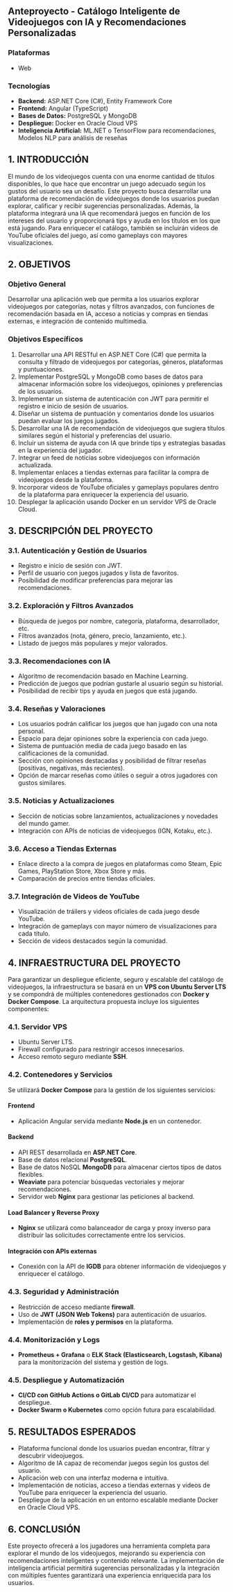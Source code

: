 ## Anteproyecto - Catálogo Inteligente de Videojuegos con IA y Recomendaciones Personalizadas

### **Plataformas**
- Web

### **Tecnologías**
- **Backend:** ASP.NET Core (C#), Entity Framework Core
- **Frontend:** Angular (TypeScript)
- **Bases de Datos:** PostgreSQL y MongoDB
- **Despliegue:** Docker en Oracle Cloud VPS
- **Inteligencia Artificial:** ML.NET o TensorFlow para recomendaciones, Modelos NLP para análisis de reseñas

## 1. INTRODUCCIÓN
El mundo de los videojuegos cuenta con una enorme cantidad de títulos disponibles, lo que hace que encontrar un juego adecuado según los gustos del usuario sea un desafío. Este proyecto busca desarrollar una plataforma de recomendación de videojuegos donde los usuarios puedan explorar, calificar y recibir sugerencias personalizadas. Además, la plataforma integrará una IA que recomendará juegos en función de los intereses del usuario y proporcionará tips y ayuda en los títulos en los que está jugando. Para enriquecer el catálogo, también se incluirán videos de YouTube oficiales del juego, así como gameplays con mayores visualizaciones.

## 2. OBJETIVOS
### **Objetivo General**
Desarrollar una aplicación web que permita a los usuarios explorar videojuegos por categorías, notas y filtros avanzados, con funciones de recomendación basada en IA, acceso a noticias y compras en tiendas externas, e integración de contenido multimedia.

### **Objetivos Específicos**
1. Desarrollar una API RESTful en ASP.NET Core (C#) que permita la consulta y filtrado de videojuegos por categorías, géneros, plataformas y puntuaciones.
2. Implementar PostgreSQL y MongoDB como bases de datos para almacenar información sobre los videojuegos, opiniones y preferencias de los usuarios.
3. Implementar un sistema de autenticación con JWT para permitir el registro e inicio de sesión de usuarios.
4. Diseñar un sistema de puntuación y comentarios donde los usuarios puedan evaluar los juegos jugados.
5. Desarrollar una IA de recomendación de videojuegos que sugiera títulos similares según el historial y preferencias del usuario.
6. Incluir un sistema de ayuda con IA que brinde tips y estrategias basadas en la experiencia del jugador.
7. Integrar un feed de noticias sobre videojuegos con información actualizada.
8. Implementar enlaces a tiendas externas para facilitar la compra de videojuegos desde la plataforma.
9. Incorporar videos de YouTube oficiales y gameplays populares dentro de la plataforma para enriquecer la experiencia del usuario.
10. Desplegar la aplicación usando Docker en un servidor VPS de Oracle Cloud.

## 3. DESCRIPCIÓN DEL PROYECTO
### 3.1. Autenticación y Gestión de Usuarios
- Registro e inicio de sesión con JWT.
- Perfil de usuario con juegos jugados y lista de favoritos.
- Posibilidad de modificar preferencias para mejorar las recomendaciones.

### 3.2. Exploración y Filtros Avanzados
- Búsqueda de juegos por nombre, categoría, plataforma, desarrollador, etc.
- Filtros avanzados (nota, género, precio, lanzamiento, etc.).
- Listado de juegos más populares y mejor valorados.

### 3.3. Recomendaciones con IA
- Algoritmo de recomendación basado en Machine Learning.
- Predicción de juegos que podrían gustarle al usuario según su historial.
- Posibilidad de recibir tips y ayuda en juegos que está jugando.

### 3.4. Reseñas y Valoraciones
- Los usuarios podrán calificar los juegos que han jugado con una nota personal.
- Espacio para dejar opiniones sobre la experiencia con cada juego.
- Sistema de puntuación media de cada juego basado en las calificaciones de la comunidad.
- Sección con opiniones destacadas y posibilidad de filtrar reseñas (positivas, negativas, más recientes).
- Opción de marcar reseñas como útiles o seguir a otros jugadores con gustos similares.

### 3.5. Noticias y Actualizaciones
- Sección de noticias sobre lanzamientos, actualizaciones y novedades del mundo gamer.
- Integración con APIs de noticias de videojuegos (IGN, Kotaku, etc.).

### 3.6. Acceso a Tiendas Externas
- Enlace directo a la compra de juegos en plataformas como Steam, Epic Games, PlayStation Store, Xbox Store y más.
- Comparación de precios entre tiendas oficiales.

### 3.7. Integración de Videos de YouTube
- Visualización de tráilers y videos oficiales de cada juego desde YouTube.
- Integración de gameplays con mayor número de visualizaciones para cada título.
- Sección de videos destacados según la comunidad.

## 4. INFRAESTRUCTURA DEL PROYECTO
Para garantizar un despliegue eficiente, seguro y escalable del catálogo de videojuegos, la infraestructura se basará en un **VPS con Ubuntu Server LTS** y se compondrá de múltiples contenedores gestionados con **Docker y Docker Compose**. La arquitectura propuesta incluye los siguientes componentes:

### **4.1. Servidor VPS**
- Ubuntu Server LTS.
- Firewall configurado para restringir accesos innecesarios.
- Acceso remoto seguro mediante **SSH**.

### **4.2. Contenedores y Servicios**
Se utilizará **Docker Compose** para la gestión de los siguientes servicios:

#### **Frontend**
- Aplicación Angular servida mediante **Node.js** en un contenedor.

#### **Backend**
- API REST desarrollada en **ASP.NET Core**.
- Base de datos relacional **PostgreSQL**.
- Base de datos NoSQL **MongoDB** para almacenar ciertos tipos de datos flexibles.
- **Weaviate** para potenciar búsquedas vectoriales y mejorar recomendaciones.
- Servidor web **Nginx** para gestionar las peticiones al backend.

#### **Load Balancer y Reverse Proxy**
- **Nginx** se utilizará como balanceador de carga y proxy inverso para distribuir las solicitudes correctamente entre los servicios.

#### **Integración con APIs externas**
- Conexión con la API de **IGDB** para obtener información de videojuegos y enriquecer el catálogo.

### **4.3. Seguridad y Administración**
- Restricción de acceso mediante **firewall**.
- Uso de **JWT (JSON Web Tokens)** para autenticación de usuarios.
- Implementación de **roles y permisos** en la plataforma.

### **4.4. Monitorización y Logs**
- **Prometheus + Grafana** o **ELK Stack (Elasticsearch, Logstash, Kibana)** para la monitorización del sistema y gestión de logs.

### **4.5. Despliegue y Automatización**
- **CI/CD con GitHub Actions o GitLab CI/CD** para automatizar el despliegue.
- **Docker Swarm o Kubernetes** como opción futura para escalabilidad.

## 5. RESULTADOS ESPERADOS
- Plataforma funcional donde los usuarios puedan encontrar, filtrar y descubrir videojuegos.
- Algoritmo de IA capaz de recomendar juegos según los gustos del usuario.
- Aplicación web con una interfaz moderna e intuitiva.
- Implementación de noticias, acceso a tiendas externas y videos de YouTube para enriquecer la experiencia del usuario.
- Despliegue de la aplicación en un entorno escalable mediante Docker en Oracle Cloud VPS.

## 6. CONCLUSIÓN
Este proyecto ofrecerá a los jugadores una herramienta completa para explorar el mundo de los videojuegos, mejorando su experiencia con recomendaciones inteligentes y contenido relevante. La implementación de inteligencia artificial permitirá sugerencias personalizadas y la integración con múltiples fuentes garantizará una experiencia enriquecida para los usuarios.

